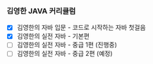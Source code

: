 ### 김영한 JAVA 커리큘럼
- [x] 김영한의 자바 입문 - 코드로 시작하는 자바 첫걸음
- [x] 김영한의 실전 자바 - 기본편
- [ ] 김영한의 실전 자바 - 중급 1편 (진행중)
- [ ] 김영한의 실전 자바 - 중급 2편 (예정)
